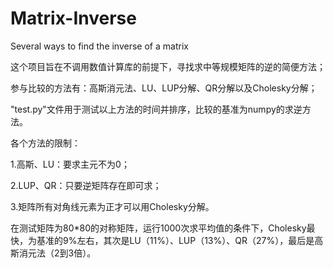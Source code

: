 # Matrix-Inverse
Several ways to find the inverse of a matrix

这个项目旨在不调用数值计算库的前提下，寻找求中等规模矩阵的逆的简便方法；

参与比较的方法有：高斯消元法、LU、LUP分解、QR分解以及Cholesky分解；

"test.py"文件用于测试以上方法的时间并排序，比较的基准为numpy的求逆方法。


各个方法的限制：

1.高斯、LU：要求主元不为0；

2.LUP、QR：只要逆矩阵存在即可求；

3.矩阵所有对角线元素为正才可以用Cholesky分解。


在测试矩阵为80*80的对称矩阵，运行1000次求平均值的条件下，Cholesky最快，为基准的9%左右，其次是LU（11%）、LUP（13%）、QR（27%），最后是高斯消元法（2到3倍）。

